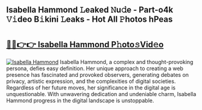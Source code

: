 ## Isabella Hammond 𝙻eaked 𝙽u𝚍e - Part-o4k 𝚅𝚒deo B𝚒kini 𝙻eaks - Hot All 𝙿hotos hPeas

# <h2><a href="http://ld46nui.urlbe.top/?page=Isabella+Hammond">🔗🔗👉👉 Isabella Hammond P𝚑oto𝚜Vid𝚎o</a></h2>

[![Isabella Hammond](https://i.imgur.com/eBuTRDB.gif)](http://ld46nui.urlbe.top/?page=Isabella+Hammond)
Isabella Hammond, a complex and thought-provoking persona, defies easy definition. Her unique approach to creating a web presence has fascinated and provoked observers, generating debates on privacy, artistic expression, and the complexities of digital societies. Regardless of her future moves, her significance in the digital age is unquestionable. With unwavering dedication and undeniable charm, Isabella Hammond progress in the digital landscape is unstoppable.
